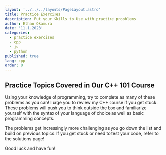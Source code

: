 ```yaml
---
layout: '../../../layouts/PageLayout.astro'
title: Practice Exercises
description: Put your Skills to Use with practice prooblems
author: Ethan Okamura
date: '11.1.2023'
categories:
  - practice exercises
  - cpp
  - js
  - python
published: true
lang: cpp
order: 0
---
```

## Practice Topics Covered in Our C++ 101 Course
Using your knowledge of programming, try to complete as many of these problems as you can! I urge you to review my C++ course if you get stuck. These problems will push you to think outside the box and familiarize yourself with the syntax of your language of choice as well as basic programming concepts.

The problems get increasingly more challenging as you go down the list and build on previous topics. If you get stuck or need to test your code, refer to the solutions page!

Good luck and have fun!